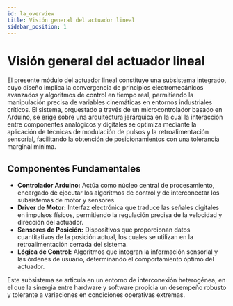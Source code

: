 ```yaml
---
id: la_overview
title: Visión general del actuador lineal
sidebar_position: 1
---
```


# Visión general del actuador lineal

El presente módulo del actuador lineal constituye una subsistema integrado, cuyo diseño implica la convergencia de principios electromecánicos avanzados y algoritmos de control en tiempo real, permitiendo la manipulación precisa de variables cinemáticas en entornos industriales críticos. El sistema, orquestado a través de un microcontrolador basado en Arduino, se erige sobre una arquitectura jerárquica en la cual la interacción entre componentes analógicos y digitales se optimiza mediante la aplicación de técnicas de modulación de pulsos y la retroalimentación sensorial, facilitando la obtención de posicionamientos con una tolerancia marginal mínima.

## Componentes Fundamentales

- **Controlador Arduino:** Actúa como núcleo central de procesamiento, encargado de ejecutar los algoritmos de control y de interconectar los subsistemas de motor y sensores.
- **Driver de Motor:** Interfaz electrónica que traduce las señales digitales en impulsos físicos, permitiendo la regulación precisa de la velocidad y dirección del actuador.
- **Sensores de Posición:** Dispositivos que proporcionan datos cuantitativos de la posición actual, los cuales se utilizan en la retroalimentación cerrada del sistema.
- **Lógica de Control:** Algoritmos que integran la información sensorial y las órdenes de usuario, determinando el comportamiento óptimo del actuador.

Este subsistema se articula en un entorno de interconexión heterogénea, en el que la sinergia entre hardware y software propicia un desempeño robusto y tolerante a variaciones en condiciones operativas extremas.
